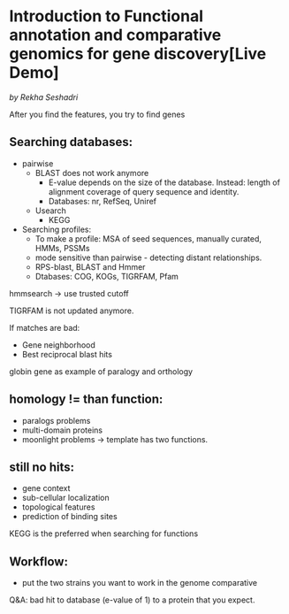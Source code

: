 # Introduction to Functional annotation  and comparative genomics for gene discovery[Live Demo]
*by Rekha Seshadri*

After you find the features, you try to find genes

## Searching databases:
- pairwise
  - BLAST does not work anymore
    - E-value depends on the size of the database. Instead: length of alignment coverage of query sequence and identity.
    - Databases: nr, RefSeq, Uniref
  - Usearch
    - KEGG
- Searching profiles:
  - To make a profile: MSA of seed sequences, manually curated, HMMs, PSSMs
  - mode sensitive than pairwise - detecting distant relationships.
  - RPS-blast, BLAST and Hmmer
  - Dtabases: COG, KOGs, TIGRFAM, Pfam

hmmsearch -> use trusted cutoff

TIGRFAM is not updated anymore.

If matches are bad:
- Gene neighborhood
- Best reciprocal blast hits

globin gene as example of paralogy and orthology

## homology != than function:
- paralogs problems
- multi-domain proteins
- moonlight problems -> template has two functions.

## still no hits:
- gene context
- sub-cellular localization
- topological features
- prediction of binding sites

KEGG is the preferred when searching for functions

## Workflow:
- put the two strains you want to work in the genome comparative



Q&A: bad hit to database (e-value of 1) to a protein that you expect.
